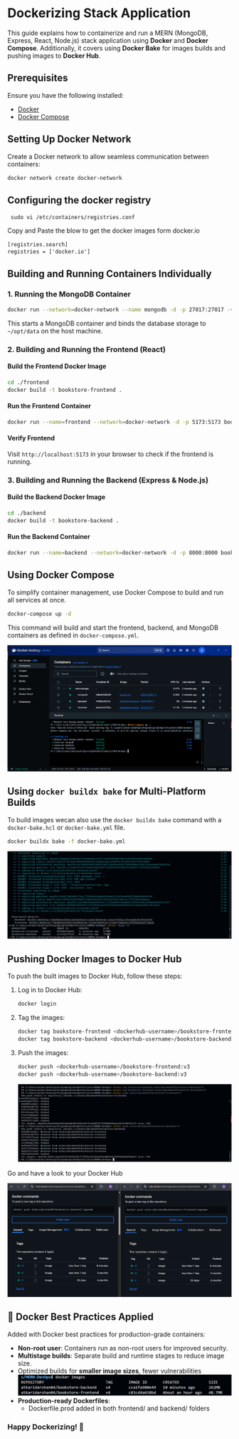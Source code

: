 # Dockerizing Stack Application

This guide explains how to containerize and run a MERN (MongoDB, Express, React, Node.js) stack application using **Docker** and **Docker Compose**. Additionally, it covers using **Docker Bake** for images builds and pushing images to **Docker Hub**.

## Prerequisites

Ensure you have the following installed:
- [Docker](https://docs.docker.com/get-docker/)
- [Docker Compose](https://docs.docker.com/compose/install/)

## Setting Up Docker Network

Create a Docker network to allow seamless communication between containers:

```sh
docker network create docker-network
```

## Configuring the docker registry 

```
 sudo vi /etc/containers/registries.conf
```
Copy and Paste the blow to get the docker images form docker.io

```
[registries.search]
registries = ['docker.io']
```

## Building and Running Containers Individually

### 1. Running the MongoDB Container

```sh
docker run --network=docker-network --name mongodb -d -p 27017:27017 -v ~/opt/data:/data/mydb mongo:latest
```

This starts a MongoDB container and binds the database storage to `~/opt/data` on the host machine.

### 2. Building and Running the Frontend (React)

#### Build the Frontend Docker Image

```sh
cd ./frontend
docker build -t bookstore-frontend .
```

#### Run the Frontend Container

```sh
docker run --name=frontend --network=docker-network -d -p 5173:5173 bookstore-frontend
```

#### Verify Frontend

Visit `http://localhost:5173` in your browser to check if the frontend is running.

### 3. Building and Running the Backend (Express & Node.js)

#### Build the Backend Docker Image

```sh
cd ./backend
docker build -t bookstore-backend .
```

#### Run the Backend Container

```sh
docker run --name=backend --network=docker-network -d -p 8000:8000 bookstore-backend
```

## Using Docker Compose

To simplify container management, use Docker Compose to build and run all services at once.

```sh
docker-compose up -d
```

This command will build and start the frontend, backend, and MongoDB containers as defined in `docker-compose.yml`.

![docker-compose](./assets/docker-compose.png)

## Using `docker buildx bake` for Multi-Platform Builds

To build images wecan also use the `docker buildx bake` command with a `docker-bake.hcl` or `docker-bake.yml` file.

```sh
docker buildx bake -f docker-bake.yml
```

![docker-bake](./assets/docker-bake.png)

## Pushing Docker Images to Docker Hub

To push the built images to Docker Hub, follow these steps:

1. Log in to Docker Hub:

   ```sh
   docker login
   ```

2. Tag the images:

   ```sh
   docker tag bookstore-frontend <dockerhub-username>/bookstore-frontend:v3
   docker tag bookstore-backend <dockerhub-username>/bookstore-backend:v3
   ```

3. Push the images:

   ```sh
   docker push <dockerhub-username>/bookstore-frontend:v3
   docker push <dockerhub-username>/bookstore-backend:v3
   ```

   ![docker-push](./assets/docker-push.png)

Go and have a look to your Docker Hub

![docker-hub](./assets/docker-hub.png)


## 🐳 Docker Best Practices Applied
Added with Docker best practices for production-grade containers:

- **Non-root user**: Containers run as non-root users for improved security.
- **Multistage builds**: Separate build and runtime stages to reduce image size.
- Optimized builds for **smaller image sizes**, fewer vulnerabilities
![docker-prod-image-size](./assets/docker-prod-image-size.png)
- **Production-ready Dockerfiles**:
   - Dockerfile.prod added in both frontend/ and backend/ folders

### Happy Dockerizing! 🚀

